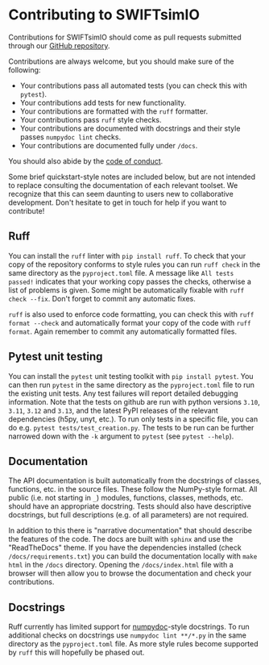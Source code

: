 Contributing to SWIFTsimIO
==========================

Contributions for SWIFTsimIO should come as pull requests submitted through our [GitHub repository](https://github.com/swiftsim/swiftsimio).

Contributions are always welcome, but you should make sure of the following:

+ Your contributions pass all automated tests (you can check this with `pytest`).
+ Your contributions add tests for new functionality.
+ Your contributions are formatted with the `ruff` formatter.
+ Your contributions pass `ruff` style checks.
+ Your contributions are documented with docstrings and their style passes `numpydoc lint` checks.
+ Your contributions are documented fully under `/docs`.

You should also abide by the [code of conduct](https://github.com/SWIFTSIM/swiftsimio/tree/main?tab=coc-ov-file).

Some brief quickstart-style notes are included below, but are not intended to replace consulting the documentation of each relevant toolset. We recognize that this can seem daunting to users new to collaborative development. Don't hesitate to get in touch for help if you want to contribute!

Ruff
----

You can install the `ruff` linter with `pip install ruff`. To check that your copy of the repository conforms to style rules you can run `ruff check` in the same directory as the `pyproject.toml` file. A message like `All tests passed!` indicates that your working copy passes the checks, otherwise a list of problems is given. Some might be automatically fixable with `ruff check --fix`. Don't forget to commit any automatic fixes.

`ruff` is also used to enforce code formatting, you can check this with `ruff format --check` and automatically format your copy of the code with `ruff format`. Again remember to commit any automatically formatted files.

Pytest unit testing
-------------------

You can install the `pytest` unit testing toolkit with `pip install pytest`. You can then run `pytest` in the same directory as the `pyproject.toml` file to run the existing unit tests. Any test failures will report detailed debugging information. Note that the tests on github are run with python versions `3.10`, `3.11`, `3.12` and `3.13`, and the latest PyPI releases of the relevant dependencies (h5py, unyt, etc.). To run only tests in a specific file, you can do e.g. `pytest tests/test_creation.py`. The tests to be run can be further narrowed down with the `-k` argument to `pytest` (see `pytest --help`).

Documentation
-------------

The API documentation is built automatically from the docstrings of classes, functions, etc. in the source files. These follow the NumPy-style format. All public (i.e. not starting in `_`) modules, functions, classes, methods, etc. should have an appropriate docstring. Tests should also have descriptive docstrings, but full descriptions (e.g. of all parameters) are not required.

In addition to this there is "narrative documentation" that should describe the features of the code. The docs are built with `sphinx` and use the "ReadTheDocs" theme. If you have the dependencies installed (check `/docs/requirements.txt`) you can build the documentation locally with `make html` in the `/docs` directory. Opening the `/docs/index.html` file with a browser will then allow you to browse the documentation and check your contributions.

Docstrings
----------

Ruff currently has limited support for [numpydoc](https://numpydoc.readthedocs.io/en/latest/index.html)-style docstrings. To run additional checks on docstrings use `numpydoc lint **/*.py` in the same directory as the `pyproject.toml` file. As more style rules become supported by `ruff` this will hopefully be phased out.

